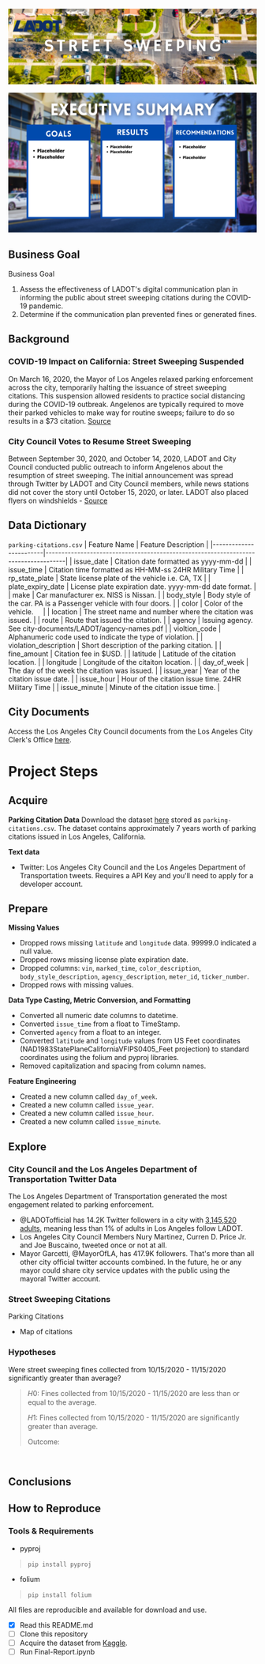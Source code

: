 ![Header](visuals/ladot.png)

![Executive-Summary](visuals/ladot_executive_summary.png)
## Business Goal

Business Goal

1. Assess the effectiveness of LADOT's digital communication plan in informing the public about street sweeping citations during the COVID-19 pandemic.
2. Determine if the communication plan prevented fines or generated fines.

## Background

### COVID-19 Impact on California: Street Sweeping Suspended
On March 16, 2020, the Mayor of Los Angeles relaxed parking enforcement across the city, temporarily halting the issuance of street sweeping citations. This suspension allowed residents to practice social distancing during the COVID-19 outbreak. Angelenos are typically required to move their parked vehicles to make way for routine sweeps; failure to do so results in a $73 citation. [Source](https://github.com/Promeos/LADOT-COVID19-enforcement/blob/main/city-documents/city-council/LADOT-transition-plan.pdf)

### City Council Votes to Resume Street Sweeping
Between September 30, 2020, and October 14, 2020, LADOT and City Council conducted public outreach to inform Angelenos about the resumption of street sweeping. The initial announcement was spread through Twitter by LADOT and City Council members, while news stations did not cover the story until October 15, 2020, or later. LADOT also placed flyers on windshields - [Source](https://github.com/Promeos/LADOT-COVID19-enforcement/blob/main/city-documents/LADOT/enforcement.pdf)

## Data Dictionary

`parking-citations.csv`
| Feature Name           | Feature Description                                                                |
|------------------------|------------------------------------------------------------------------------------|
| issue_date             | Citation date formatted as yyyy-mm-dd                                              |
| issue_time             | Citation time formatted as HH-MM-ss 24HR Military Time                             |
| rp_state_plate         | State license plate of the vehicle i.e. CA, TX                                     |
| plate_expiry_date      | License plate expiration date. yyyy-mm-dd date format.                             |
| make                   | Car manufacturer ex. NISS is Nissan.                                               |
| body_style             | Body style of the car. PA is a Passenger vehicle with four doors.                  |
| color                  | Color of the vehicle.                                                              |
| location               | The street name and number where the citation was issued.                          |
| route                  | Route that issued the citation.                                                    |
| agency                 | Issuing agency. See city-documents/LADOT/agency-names.pdf                          |
| violtion_code          | Alphanumeric code used to indicate the type of violation.                          |
| violation_description  | Short description of the parking citation.                                         |
| fine_amount            | Citation fee in $USD.                                                              |
| latitude               | Latitude of the citation location.                                                 |
| longitude              | Longitude of the citaiton location.                                                |
| day_of_week            | The day of the week the citation was issued.                                       |
| issue_year             | Year of the citation issue date.                                                   |
| issue_hour             | Hour of the citation issue time. 24HR Military Time                                |
| issue_minute           | Minute of the citation issue time.                                                 |

## **City Documents**

Access the Los Angeles City Council documents from the Los Angeles City Clerk's Office [here](https://cityclerk.lacity.org/lacityclerkconnect/index.cfm?fa=ccfi.viewrecord&cfnumber=20-1365).

# Project Steps
## Acquire
__Parking Citation Data__
Download the dataset [here](https://www.kaggle.com/cityofLA/los-angeles-parking-citations/discussion) stored as `parking-citations.csv`. The dataset contains approximately 7 years worth of parking citations issued in Los Angeles, California.

__Text data__
- Twitter: Los Angeles City Council and the Los Angeles Department of Transportation tweets. Requires a API Key and you'll need to apply for a developer account.

## Prepare
**Missing Values**
- Dropped rows missing `latitude` and `longitude` data. 99999.0 indicated a null value.
- Dropped rows missing license plate expiration date.
- Dropped columns: `vin`, `marked_time`, `color_description`, `body_style_description`, `agency_description`, `meter_id`, `ticker_number`.
- Dropped rows with missing values.

**Data Type Casting, Metric Conversion, and Formatting**
- Converted all numeric date columns to datetime.
- Converted `issue_time` from a float to TimeStamp.
- Converted `agency` from a float to an integer.
- Converted `latitude` and `longitude` values from US Feet coordinates (NAD1983StatePlaneCaliforniaVFIPS0405_Feet projection) to standard coordinates using the folium and pyproj libraries.
- Removed capitalization and spacing from column names.
  
**Feature Engineering**
- Created a new column called `day_of_week`.
- Created a new column called `issue_year`.
- Created a new column called `issue_hour`.
- Created a new column called `issue_minute`.

## Explore

### City Council and the Los Angeles Department of Transportation Twitter Data

The Los Angeles Department of Transportation generated the most engagement related to parking enforcement.
- @LADOTofficial has 14.2K Twitter followers in a city with [3,145,520 adults](https://www.google.com/search?client=firefox-b-1-d&q=how+many+adults+live+in+los+angeles), meaning less than 1% of adults in Los Angeles follow LADOT.
- Los Angeles City Council Members Nury Martinez, Curren D. Price Jr. and Joe Buscaino, tweeted once or not at all.
- Mayor Garcetti, @MayorOfLA, has 417.9K followers. That's more than all other city official twitter accounts combined. In the future, he or any mayor could share city service updates with the public using the mayoral Twitter account.

### Street Sweeping Citations
Parking Citations
- Map of citations

### Hypotheses

Were street sweeping fines collected from 10/15/2020 - 11/15/2020 significantly greater than average?
> 𝐻0: Fines collected from 10/15/2020 - 11/15/2020 are less than or equal to the average.
> 
> 𝐻1: Fines collected from 10/15/2020 - 11/15/2020 are significantly greater than average.
>
> Outcome: 
<br>


## Conclusions


## How to Reproduce
### Tools & Requirements
- pyproj
> `pip install pyproj`
- folium
> `pip install folium`

All files are reproducible and available for download and use.
- [x] Read this README.md
- [ ] Clone this repository
- [ ] Acquire the dataset from [Kaggle](https://www.kaggle.com/cityofLA/los-angeles-parking-citations?select=LADOT-Xerox+Crib+Sheet+Agency+Codes+12-31-2015+%281%29.pdf).
- [ ] Run Final-Report.ipynb
